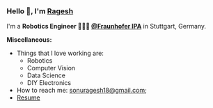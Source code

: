 ### Hello 👋, I'm [Ragesh](https://enigmaragesh.github.io) 


I'm a **Robotics Engineer 👨🏽‍💼 [@Fraunhofer IPA](https://www.ipa.fraunhofer.de/)** in Stuttgart, Germany. <br />
  
**Miscellaneous:**

- Things that I love working are:
  - Robotics 
  - Computer Vision
  - Data Science
  - DIY Electronics
- How to reach me: <sonuragesh18@gmail.com>;
- [Resume](https://www.linkedin.com/in/ragesh-ramachandran/)
